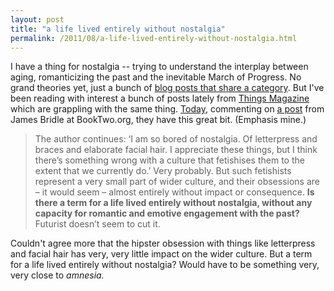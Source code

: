 ```yaml
---
layout: post
title: "a life lived entirely without nostalgia"
permalink: /2011/08/a-life-lived-entirely-without-nostalgia.html
---
```


<p>I have a thing for nostalgia -- trying to understand the interplay between aging, romanticizing the past and the inevitable March of Progress. No grand theories yet, just a bunch of <a href="http://www.sippey.com/nostalgia/">blog posts that share a category</a>. But I've been reading with interest a bunch of posts lately from <a href="http://www.thingsmagazine.net/">Things Magazine</a> which are grappling with the same thing. <a href="http://www.thingsmagazine.net/?p=4812">Today</a>, commenting on <a href="http://booktwo.org/notebook/hauntological-futures/">a post</a> from James Bridle at BookTwo.org, they have this great bit. (Emphasis mine.)</p>

<blockquote>
  <p>The author continues: ‘I am so bored of nostalgia. Of letterpress and braces and elaborate facial hair. I appreciate these things, but I think there’s something wrong with a culture that fetishises them to the extent that we currently do.’ Very probably. But such fetishists represent a very small part of wider culture, and their obsessions are – it would seem – almost entirely without impact or consequence. <strong>Is there a term for a life lived entirely without nostalgia, without any capacity for romantic and emotive engagement with the past?</strong> Futurist doesn’t seem to cut it.</p>
</blockquote>

<p>Couldn't agree more that the hipster obsession with things like letterpress and facial hair has very, very little impact on the wider culture. But a term for a life lived entirely without nostalgia? Would have to be something very, very close to <em>amnesia.</em></p>



